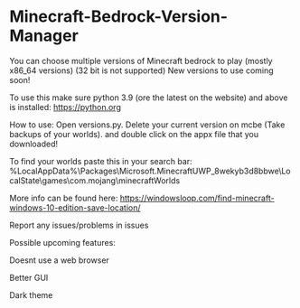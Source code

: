 # Minecraft-Bedrock-Version-Manager
You can choose multiple versions of Minecraft bedrock to play (mostly x86_64 versions) (32 bit is not supported)
New versions to use coming soon!

To use this make sure python 3.9 (ore the latest on the website) and above is installed:
https://python.org

How to use:
Open versions.py. Delete your current version on mcbe (Take backups of your worlds).
and double click on the appx file that you downloaded!

To find your worlds paste this in your search bar:
%LocalAppData%\Packages\Microsoft.MinecraftUWP_8wekyb3d8bbwe\LocalState\games\com.mojang\minecraftWorlds

More info can be found here: https://windowsloop.com/find-minecraft-windows-10-edition-save-location/

Report any issues/problems in issues

Possible upcoming features:








Doesnt use a web browser










Better GUI










Dark theme

